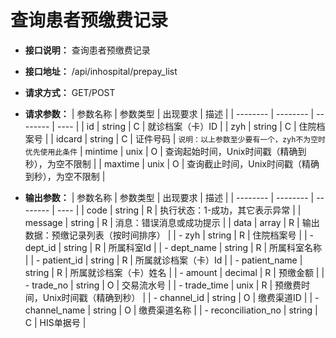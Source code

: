 # 查询患者预缴费记录

- **接口说明：** 查询患者预缴费记录
- **接口地址：** /api/inhospital/prepay_list
- **请求方式：** GET/POST
- **请求参数：**
    | 参数名称 | 参数类型 | 出现要求 | 描述 |
    | -------- | -------- | -------- | ---- |
    | id | string | C | 就诊档案（卡）ID |
    | zyh | string | C | 住院档案号 |
    | idcard | string | C | 证件号码 |
    `说明：以上参数至少要有一个，zyh不为空时优先使用此条件`
    | mintime | unix | O | 查询起始时间，Unix时间戳（精确到秒），为空不限制  |
    | maxtime | unix | O | 查询截止时间，Unix时间戳（精确到秒），为空不限制  |

- **输出参数：**
    | 参数名称 | 参数类型 | 出现要求 | 描述 |
    | -------- | -------- | -------- | ---- |
    | code | string | R | 执行状态：1-成功，其它表示异常 |
    | message | string | R | 消息：错误消息或成功提示 |
    | data | array | R | 输出数据：预缴记录列表（按时间排序） |
    | - zyh | string | R | 住院档案号 |
    | - dept_id | string | R | 所属科室Id |
    | - dept_name | string | R | 所属科室名称 |
    | - patient_id | string | R | 所属就诊档案（卡）Id |
    | - patient_name | string | R | 所属就诊档案（卡）姓名 |
    | - amount | decimal | R | 预缴金额 |
    | - trade_no | string | O | 交易流水号 |
    | - trade_time | unix | R | 预缴费时间，Unix时间戳（精确到秒） |
    | - channel_id | string | O | 缴费渠道ID |
    | - channel_name | string | O | 缴费渠道名称 |
    | - reconciliation_no | string | C | HIS单据号 |